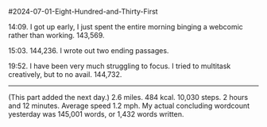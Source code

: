 #2024-07-01-Eight-Hundred-and-Thirty-First

14:09.  I got up early, I just spent the entire morning binging a webcomic rather than working.  143,569.

15:03.  144,236.  I wrote out two ending passages.

19:52.  I have been very much struggling to focus.  I tried to multitask creatively, but to no avail.  144,732.

---
(This part added the next day.)  2.6 miles.  484 kcal.  10,030 steps.  2 hours and 12 minutes.  Average speed 1.2 mph.  My actual concluding wordcount yesterday was 145,001 words, or 1,432 words written.